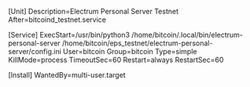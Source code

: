 [Unit]
Description=Electrum Personal Server Testnet
After=bitcoind_testnet.service

[Service]
ExecStart=/usr/bin/python3 /home/bitcoin/.local/bin/electrum-personal-server /home/bitcoin/eps_testnet/electrum-personal-server/config.ini
User=bitcoin
Group=bitcoin
Type=simple
KillMode=process
TimeoutSec=60
Restart=always
RestartSec=60

[Install]
WantedBy=multi-user.target
